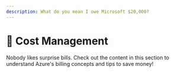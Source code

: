 ```yaml
---
description: What do you mean I owe Microsoft $20,000?
---
```


# 💸 Cost Management

Nobody likes surprise bills. Check out the content in this section to understand Azure's billing concepts and tips to save money!
